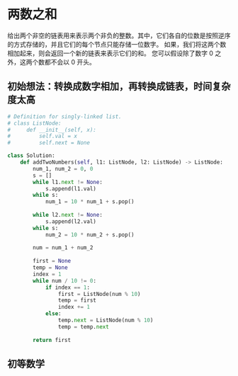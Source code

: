 # 两数之和
给出两个非空的链表用来表示两个非负的整数。其中，它们各自的位数是按照逆序的方式存储的，并且它们的每个节点只能存储一位数字。
如果，我们将这两个数相加起来，则会返回一个新的链表来表示它们的和。
您可以假设除了数字 0 之外，这两个数都不会以 0 开头。

## 初始想法：转换成数字相加，再转换成链表，时间复杂度太高
```Python
# Definition for singly-linked list.
# class ListNode:
#     def __init__(self, x):
#         self.val = x
#         self.next = None

class Solution:
    def addTwoNumbers(self, l1: ListNode, l2: ListNode) -> ListNode:
        num_1, num_2 = 0, 0
        s = []
        while l1.next != None:
            s.append(l1.val)
        while s:
            num_1 = 10 * num_1 + s.pop()
        
        while l2.next != None:
            s.append(l2.val)
        while s:
            num_2 = 10 * num_2 + s.pop()
            
        num = num_1 + num_2
        
        first = None
        temp = None
        index = 1
        while num / 10 != 0:
            if index == 1:
                first = ListNode(num % 10)
                temp = first
                index += 1
            else:
                temp.next = ListNode(num % 10)
                temp = temp.next
        
        return first
```

## 初等数学
